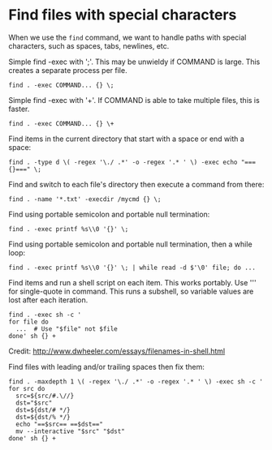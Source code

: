 # Find files with special characters

When we use the `find` command, we want to handle paths with special characters, such as spaces, tabs, newlines, etc.

Simple find -exec with '\;'. This may be unwieldy if COMMAND is large. This creates a separate process per file.

    find . -exec COMMAND... {} \;

Simple find -exec with '\+'. If COMMAND is able to take multiple files, this is faster.

    find . -exec COMMAND... {} \+

Find items in the current directory that start with a space or end with a space:

    find . -type d \( -regex '\./ .*' -o -regex '.* ' \) -exec echo "==={}===" \;

Find and switch to each file's directory then execute a command from there:

    find . -name '*.txt' -execdir /mycmd {} \;

Find using portable semicolon and portable null termination:

    find . -exec printf %s\\0 '{}' \;

Find using portable semicolon and portable null termination, then a while loop:

    find . -exec printf %s\\0 '{}' \; | while read -d $'\0' file; do ...

Find items and run a shell script on each item. This works portably.  Use '\'' for single-quote in command. This runs a subshell, so variable values are lost after each iteration.

    find . -exec sh -c '
    for file do
      ...  # Use "$file" not $file
    done' sh {} +

Credit: http://www.dwheeler.com/essays/filenames-in-shell.html

Find files with leading and/or trailing spaces then fix them:

    find . -maxdepth 1 \( -regex '\./ .*' -o -regex '.* ' \) -exec sh -c '
    for src do
      src=${src/#.\//}
      dst="$src"
      dst=${dst/# */}
      dst=${dst/% */}
      echo "==$src== ==$dst=="
      mv --interactive "$src" "$dst"
    done' sh {} +
